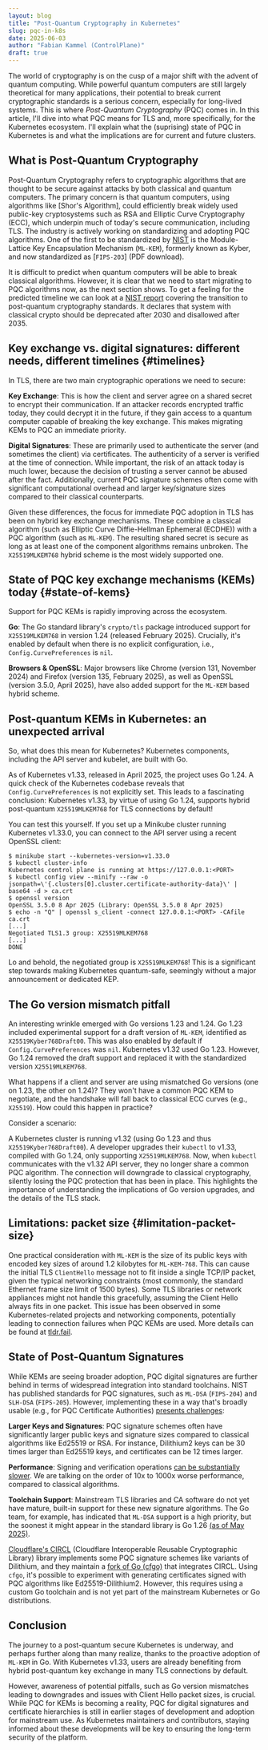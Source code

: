 ```yaml
---
layout: blog
title: "Post-Quantum Cryptography in Kubernetes"
slug: pqc-in-k8s
date: 2025-06-03
author: "Fabian Kammel (ControlPlane)"
draft: true
---
```


The world of cryptography is on the cusp of a major shift with the advent of
quantum computing. While powerful quantum computers are still largely
theoretical for many applications, their potential to break current
cryptographic standards is a serious concern, especially for long-lived
systems. This is where _Post-Quantum Cryptography_ (PQC) comes in. In this
article, I\'ll dive into what PQC means for TLS and, more specifically, for the
Kubernetes ecosystem. I'll explain what the (suprising) state of PQC in
Kubernetes is and what the implications are for current and future clusters.

## What is Post-Quantum Cryptography

Post-Quantum Cryptography refers to cryptographic algorithms that are thought to
be secure against attacks by both classical and quantum computers. The primary
concern is that quantum computers, using algorithms like [Shor\'s Algorithm],
could efficiently break widely used public-key cryptosystems such as RSA and
Elliptic Curve Cryptography (ECC), which underpin much of today\'s secure
communication, including TLS. The industry is actively working on standardizing
and adopting PQC algorithms. One of the first to be standardized by [NIST] is
the Module-Lattice Key Encapsulation Mechanism (`ML-KEM`), formerly known as
Kyber, and now standardized as [`FIPS-203`] (PDF download).

It is difficult to predict when quantum computers will be able to break
classical algorithms. However, it is clear that we need to start migrating to
PQC algorithms now, as the next section shows. To get a feeling for the
predicted timeline we can look at a [NIST report] covering the transition to
post-quantum cryptography standards. It declares that system with classical
crypto should be deprecated after 2030 and disallowed after 2035.

## Key exchange vs. digital signatures: different needs, different timelines {#timelines}

In TLS, there are two main cryptographic operations we need to secure:

**Key Exchange**: This is how the client and server agree on a shared secret to
encrypt their communication. If an attacker records encrypted traffic today,
they could decrypt it in the future, if they gain access to a quantum computer
capable of breaking the key exchange. This makes migrating KEMs to PQC an
immediate priority.

**Digital Signatures**: These are primarily used to authenticate the server (and
sometimes the client) via certificates. The authenticity of a server is
verified at the time of connection. While important, the risk of an attack
today is much lower, because the decision of trusting a server cannot be abused
after the fact. Additionally, current PQC signature schemes often come with
significant computational overhead and larger key/signature sizes compared to
their classical counterparts.

Given these differences, the focus for immediate PQC adoption in TLS has been
on hybrid key exchange mechanisms. These combine a classical algorithm (such as
Elliptic Curve Diffie-Hellman Ephemeral (ECDHE)) with a PQC algorithm (such as
`ML-KEM`). The resulting shared secret is secure as long as at least one of the
component algorithms remains unbroken. The `X25519MLKEM768` hybrid scheme is the
most widely supported one.

## State of PQC key exchange mechanisms (KEMs) today {#state-of-kems}

Support for PQC KEMs is rapidly improving across the ecosystem.

**Go**: The Go standard library\'s `crypto/tls` package introduced support for
`X25519MLKEM768` in version 1.24 (released February 2025). Crucially, it\'s
enabled by default when there is no explicit configuration, i.e.,
`Config.CurvePreferences` is `nil`.

**Browsers & OpenSSL**: Major browsers like Chrome (version 131, November 2024)
and Firefox (version 135, February 2025), as well as OpenSSL (version 3.5.0,
April 2025), have also added support for the `ML-KEM` based hybrid scheme.

## Post-quantum KEMs in Kubernetes: an unexpected arrival

So, what does this mean for Kubernetes? Kubernetes components, including the
API server and kubelet, are built with Go.

As of Kubernetes v1.33, released in April 2025, the project uses Go 1.24. A
quick check of the Kubernetes codebase reveals that `Config.CurvePreferences`
is not explicitly set. This leads to a fascinating conclusion: Kubernetes
v1.33, by virtue of using Go 1.24, supports hybrid post-quantum
`X25519MLKEM768` for TLS connections by default!

You can test this yourself. If you set up a Minikube cluster running Kubernetes
v1.33.0, you can connect to the API server using a recent OpenSSL client:

```console
$ minikube start --kubernetes-version=v1.33.0
$ kubectl cluster-info
Kubernetes control plane is running at https://127.0.0.1:<PORT>
$ kubectl config view --minify --raw -o jsonpath=\'{.clusters[0].cluster.certificate-authority-data}\' | base64 -d > ca.crt
$ openssl version
OpenSSL 3.5.0 8 Apr 2025 (Library: OpenSSL 3.5.0 8 Apr 2025)
$ echo -n "Q" | openssl s_client -connect 127.0.0.1:<PORT> -CAfile ca.crt
[...]
Negotiated TLS1.3 group: X25519MLKEM768
[...]
DONE
```

Lo and behold, the negotiated group is `X25519MLKEM768`! This is a significant
step towards making Kubernetes quantum-safe, seemingly without a major
announcement or dedicated KEP.

## The Go version mismatch pitfall

An interesting wrinkle emerged with Go versions 1.23 and 1.24. Go 1.23
included experimental support for a draft version of `ML-KEM`, identified as
`X25519Kyber768Draft00`. This was also enabled by default if
`Config.CurvePreferences` was `nil`. Kubernetes v1.32 used Go 1.23. However,
Go 1.24 removed the draft support and replaced it with the standardized version
`X25519MLKEM768`.

What happens if a client and server are using mismatched Go versions (one on
1.23, the other on 1.24)? They won\'t have a common PQC KEM to negotiate, and
the handshake will fall back to classical ECC curves (e.g., `X25519`). How
could this happen in practice?

Consider a scenario:

A Kubernetes cluster is running v1.32 (using Go 1.23 and thus
`X25519Kyber768Draft00`). A developer upgrades their `kubectl` to v1.33,
compiled with Go 1.24, only supporting `X25519MLKEM768`. Now, when `kubectl`
communicates with the v1.32 API server, they no longer share a common PQC
algorithm. The connection will downgrade to classical cryptography, silently
losing the PQC protection that has been in place. This highlights the
importance of understanding the implications of Go version upgrades, and the
details of the TLS stack.

## Limitations: packet size {#limitation-packet-size}

One practical consideration with `ML-KEM` is the size of its public keys
with encoded key sizes of around 1.2 kilobytes for `ML-KEM-768`.
This can cause the initial TLS `ClientHello` message not to fit inside
a single TCP/IP packet, given the typical networking constraints
(most commonly, the standard Ethernet frame size limit of 1500
bytes). Some TLS libraries or network appliances might not handle this
gracefully, assuming the Client Hello always fits in one packet. This issue
has been observed in some Kubernetes-related projects and networking
components, potentially leading to connection failures when PQC KEMs are used.
More details can be found at [tldr.fail].

## State of Post-Quantum Signatures

While KEMs are seeing broader adoption, PQC digital signatures are further
behind in terms of widespread integration into standard toolchains. NIST has
published standards for PQC signatures, such as `ML-DSA` (`FIPS-204`) and
`SLH-DSA` (`FIPS-205`). However, implementing these in a way that\'s broadly
usable (e.g., for PQC Certificate Authorities) [presents challenges]:

**Larger Keys and Signatures**: PQC signature schemes often have significantly
larger public keys and signature sizes compared to classical algorithms like
Ed25519 or RSA. For instance, Dilithium2 keys can be 30 times larger than
Ed25519 keys, and certificates can be 12 times larger.

**Performance**: Signing and verification operations [can be substantially slower].
We are talking on the order of 10x to 1000x worse performance, compared to
classical algorithms.

**Toolchain Support**: Mainstream TLS libraries and CA software do not yet have
mature, built-in support for these new signature algorithms. The Go team, for
example, has indicated that `ML-DSA` support is a high priority, but the
soonest it might appear in the standard library is Go 1.26 [(as of May 2025)].

[Cloudflare\'s CIRCL] (Cloudflare Interoperable Reusable Cryptographic Library)
library implements some PQC signature schemes like variants of Dilithium, and
they maintain a [fork of Go (cfgo)] that integrates CIRCL. Using `cfgo`, it\'s
possible to experiment with generating certificates signed with PQC algorithms
like Ed25519-Dilithium2. However, this requires using a custom Go toolchain and
is not yet part of the mainstream Kubernetes or Go distributions.

## Conclusion

The journey to a post-quantum secure Kubernetes is underway, and perhaps
further along than many realize, thanks to the proactive adoption of `ML-KEM`
in Go. With Kubernetes v1.33, users are already benefiting from hybrid post-quantum key
exchange in many TLS connections by default.

However, awareness of potential pitfalls, such as Go version mismatches leading
to downgrades and issues with Client Hello packet sizes, is crucial. While PQC
for KEMs is becoming a reality, PQC for digital signatures and certificate
hierarchies is still in earlier stages of development and adoption for
mainstream use. As Kubernetes maintainers and contributors, staying informed
about these developments will be key to ensuring the long-term security of the
platform.

[Shor's Algorithm]: https://en.wikipedia.org/wiki/Shor%27s_algorithm
[NIST]: https://www.nist.gov/
[FIPS-203]: https://nvlpubs.nist.gov/nistpubs/FIPS/NIST.FIPS.203.pdf
[NIST report]: https://nvlpubs.nist.gov/nistpubs/ir/2024/NIST.IR.8547.ipd.pdf
[tldr.fail]: https://tldr.fail/
[presents challenges]: https://blog.cloudflare.com/another-look-at-pq-signatures/#the-algorithms
[can be substantially slower]: https://pqshield.github.io/nist-sigs-zoo/
[(as of May 2025)]: https://github.com/golang/go/issues/64537#issuecomment-2877714729
[Cloudflare\'s CIRCL]: https://github.com/cloudflare/circl
[fork of Go (cfgo)]: https://github.com/cloudflare/go
